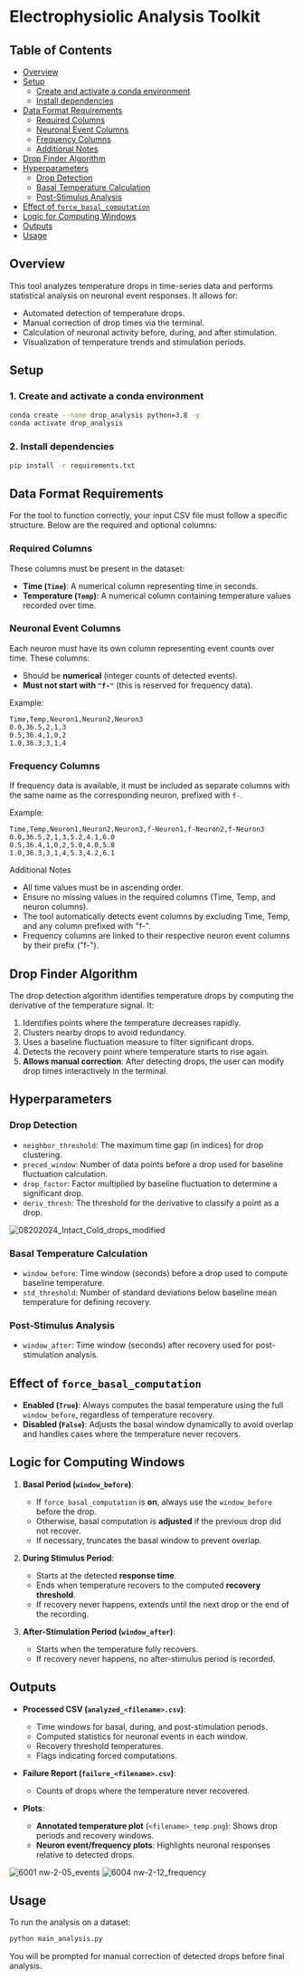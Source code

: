 # Electrophysiolic Analysis Toolkit

## Table of Contents

- [Overview](#overview)
- [Setup](#setup)
  - [Create and activate a conda environment](#1-create-and-activate-a-conda-environment)
  - [Install dependencies](#2-install-dependencies)
- [Data Format Requirements](#data-format-requirements)
  - [Required Columns](#required-columns)
  - [Neuronal Event Columns](#neuronal-event-columns)
  - [Frequency Columns](#frequency-columns)
  - [Additional Notes](#additional-notes)
- [Drop Finder Algorithm](#drop-finder-algorithm)
- [Hyperparameters](#hyperparameters)
  - [Drop Detection](#drop-detection)
  - [Basal Temperature Calculation](#basal-temperature-calculation)
  - [Post-Stimulus Analysis](#post-stimulus-analysis)
- [Effect of `force_basal_computation`](#effect-of-force_basal_computation)
- [Logic for Computing Windows](#logic-for-computing-windows)
- [Outputs](#outputs)
- [Usage](#usage)

## Overview
This tool analyzes temperature drops in time-series data and performs statistical analysis on neuronal event responses. It allows for:
- Automated detection of temperature drops.
- Manual correction of drop times via the terminal.
- Calculation of neuronal activity before, during, and after stimulation.
- Visualization of temperature trends and stimulation periods.

## Setup
### 1. Create and activate a conda environment
```bash
conda create --name drop_analysis python=3.8 -y
conda activate drop_analysis
```

### 2. Install dependencies
```bash
pip install -r requirements.txt
```

## Data Format Requirements

For the tool to function correctly, your input CSV file must follow a specific structure. Below are the required and optional columns:

### **Required Columns**
These columns must be present in the dataset:
- **Time (`Time`)**: A numerical column representing time in seconds.
- **Temperature (`Temp`)**: A numerical column containing temperature values recorded over time.

### **Neuronal Event Columns**
Each neuron must have its own column representing event counts over time. These columns:
- Should be **numerical** (integer counts of detected events).
- **Must not start with `"f-"`** (this is reserved for frequency data).

Example:
```csv
Time,Temp,Neuron1,Neuron2,Neuron3
0.0,36.5,2,1,3
0.5,36.4,1,0,2
1.0,36.3,3,1,4
```

### Frequency Columns

If frequency data is available, it must be included as separate columns with the same name as the corresponding neuron, prefixed with `f-`.

Example:

```csv
Time,Temp,Neuron1,Neuron2,Neuron3,f-Neuron1,f-Neuron2,f-Neuron3
0.0,36.5,2,1,3,5.2,4.1,6.0
0.5,36.4,1,0,2,5.0,4.0,5.8
1.0,36.3,3,1,4,5.3,4.2,6.1
```
Additional Notes
- All time values must be in ascending order.
- Ensure no missing values in the required columns (Time, Temp, and neuron columns).
- The tool automatically detects event columns by excluding Time, Temp, and any column prefixed with "f-".
- Frequency columns are linked to their respective neuron event columns by their prefix ("f-").

## Drop Finder Algorithm
The drop detection algorithm identifies temperature drops by computing the derivative of the temperature signal. It:
1. Identifies points where the temperature decreases rapidly.
2. Clusters nearby drops to avoid redundancy.
3. Uses a baseline fluctuation measure to filter significant drops.
4. Detects the recovery point where temperature starts to rise again.
5. **Allows manual correction**: After detecting drops, the user can modify drop times interactively in the terminal.

## Hyperparameters
### Drop Detection
- `neighbor_threshold`: The maximum time gap (in indices) for drop clustering.
- `preced_window`: Number of data points before a drop used for baseline fluctuation calculation.
- `drop_factor`: Factor multiplied by baseline fluctuation to determine a significant drop.
- `deriv_thresh`: The threshold for the derivative to classify a point as a drop.

![08202024_Intact_Cold_drops_modified](https://github.com/user-attachments/assets/b403299f-4d80-4690-8048-eab51a8641a6)

### Basal Temperature Calculation
- `window_before`: Time window (seconds) before a drop used to compute baseline temperature.
- `std_threshold`: Number of standard deviations below baseline mean temperature for defining recovery.

### Post-Stimulus Analysis
- `window_after`: Time window (seconds) after recovery used for post-stimulation analysis.

## Effect of `force_basal_computation`
- **Enabled (`True`)**: Always computes the basal temperature using the full `window_before`, regardless of temperature recovery.
- **Disabled (`False`)**: Adjusts the basal window dynamically to avoid overlap and handles cases where the temperature never recovers.

## Logic for Computing Windows
1. **Basal Period (`window_before`)**:
   - If `force_basal_computation` is **on**, always use the `window_before` before the drop.
   - Otherwise, basal computation is **adjusted** if the previous drop did not recover.
   - If necessary, truncates the basal window to prevent overlap.

2. **During Stimulus Period**:
   - Starts at the detected **response time**.
   - Ends when temperature recovers to the computed **recovery threshold**.
   - If recovery never happens, extends until the next drop or the end of the recording.

3. **After-Stimulation Period (`window_after`)**:
   - Starts when the temperature fully recovers.
   - If recovery never happens, no after-stimulus period is recorded.

## Outputs
- **Processed CSV (`analyzed_<filename>.csv`)**: 
  - Time windows for basal, during, and post-stimulation periods.
  - Computed statistics for neuronal events in each window.
  - Recovery threshold temperatures.
  - Flags indicating forced computations.

- **Failure Report (`failure_<filename>.csv`)**:
  - Counts of drops where the temperature never recovered.

- **Plots**:
  - **Annotated temperature plot** (`<filename>_temp.png`): Shows drop periods and recovery windows.
  - **Neuron event/frequency plots**: Highlights neuronal responses relative to detected drops.
    
![6001 nw-2-05_events](https://github.com/user-attachments/assets/e2b748f4-4897-411e-8b18-9a2184494093)
![6004 nw-2-12_frequency](https://github.com/user-attachments/assets/16d5c11b-9aac-457c-a8ca-824a04145dfc)

## Usage
To run the analysis on a dataset:
```bash
python main_analysis.py
```
You will be prompted for manual correction of detected drops before final analysis.

